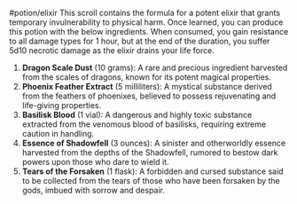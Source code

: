 #potion/elixir
This scroll contains the formula for a potent elixir that grants temporary invulnerability to physical harm. Once learned, you can produce this potion with the below ingredients. When consumed, you gain resistance to all damage types for 1 hour, but at the end of the duration, you suffer 5d10 necrotic damage as the elixir drains your life force. 

1. **Dragon Scale Dust** (10 grams): A rare and precious ingredient harvested from the scales of dragons, known for its potent magical properties.
2. **Phoenix Feather Extract** (5 milliliters): A mystical substance derived from the feathers of phoenixes, believed to possess rejuvenating and life-giving properties.
3. **Basilisk Blood** (1 vial): A dangerous and highly toxic substance extracted from the venomous blood of basilisks, requiring extreme caution in handling.
4. **Essence of Shadowfell** (3 ounces): A sinister and otherworldly essence harvested from the depths of the Shadowfell, rumored to bestow dark powers upon those who dare to wield it.
5. **Tears of the Forsaken** (1 flask): A forbidden and cursed substance said to be collected from the tears of those who have been forsaken by the gods, imbued with sorrow and despair.